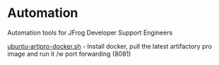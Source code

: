# Automation
Automation tools for JFrog Developer Support Engineers

[ubuntu-artipro-docker.sh](https://github.com/joeyfrog/Automation/blob/master/ubuntu-artipro-docker.sh) - Install docker, pull the latest artifactory pro image and run it /w port forwarding (8081)
